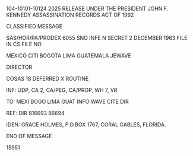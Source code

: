 104-10101-10124 2025 RELEASE UNDER THE PRESIDENT JOHN F. KENNEDY ASSASSINATION RECORDS ACT OF 1992

CLASSIFIED MESSAGE

SAS/HOR/PA/PRODEX
6055
SNO
INFE
N SECRET
2 DECEMBER 1963 FILE IN CS FILE NO

MEXICO CITI BOGOTA LIMA
GUATEMALA
JEWAVE

DIRECTOR

COSAS 18
DEFERRED
X ROUTINE

INF: UDP, CA 2, CA/PEG, CA/PROP, WH 7, VR

TO: MEXI BOGO LIMA GUAT INFO WAVE CITE DIR

REF: DIR 816693 86694

IDEN: GRACE HOLMES, P.O.BOX 1767, CORAL GABLES, FLORIDA.

END OF MESSAGE

15951
